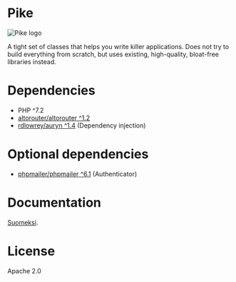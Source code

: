 # Pike

![Pike logo](https://ut4.github.io/img/pike-logo.png)

A tight set of classes that helps you write killer applications. Does not try to build everything from scratch, but uses existing, high-quality, bloat-free libraries instead.

# Dependencies

- PHP ^7.2
- [altorouter/altorouter ^1.2](https://github.com/dannyvankooten/AltoRouter)
- [rdlowrey/auryn ^1.4](https://github.com/rdlowrey/auryn) (Dependency injection)

# Optional dependencies

- [phpmailer/phpmailer ^6.1](https://github.com/PHPMailer/PHPMailer) (Authenticator)

# Documentation

[Suomeksi](https://ut4.github.io/pike/index.html).

# License

Apache 2.0